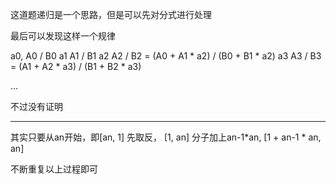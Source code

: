 这道题递归是一个思路，但是可以先对分式进行处理

最后可以发现这样一个规律

a0, A0 / B0
a1  A1 / B1
a2  A2 / B2 = (A0 + A1 * a2) / (B0 + B1 * a2)
a3  A3 / B3 = (A1 + A2 * a3) / (B1 + B2 * a3)

...

不过没有证明

---
其实只要从an开始，即[an, 1]
先取反， [1, an]
分子加上an-1*an, [1 + an-1 * an, an]

不断重复以上过程即可
